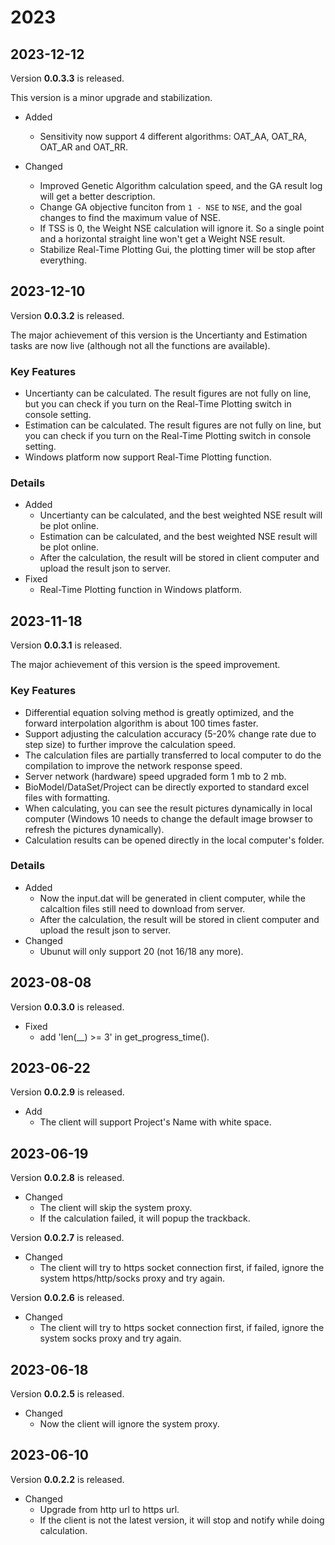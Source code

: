 # 2023

## 2023-12-12

Version **0.0.3.3** is released.

This version is a minor upgrade and stabilization.

- Added
  - Sensitivity now support 4 different algorithms: OAT_AA, OAT_RA, OAT_AR and OAT_RR.

- Changed
  - Improved Genetic Algorithm calculation speed, and the GA result log will get a better description.
  - Change GA objective funciton from ``1 - NSE`` to ``NSE``, and the goal changes to find the maximum value of NSE.
  - If TSS is 0, the Weight NSE calculation will ignore it. So a single point and a horizontal straight line won't get a Weight NSE result.
  - Stabilize Real-Time Plotting Gui, the plotting timer will be stop after everything.

## 2023-12-10

Version **0.0.3.2** is released.

The major achievement of this version is the Uncertianty and Estimation tasks are now live (although not all the functions are available).

### Key Features

- Uncertianty can be calculated. The result figures are not fully on line, but you can check if you turn on the Real-Time Plotting switch in console setting.
- Estimation can be calculated. The result figures are not fully on line, but you can check if you turn on the Real-Time Plotting switch in console setting.
- Windows platform now support Real-Time Plotting function.

### Details

- Added
  - Uncertianty can be calculated, and the best weighted NSE result will be plot online.
  - Estimation can be calculated, and the best weighted NSE result will be plot online.
  - After the calculation, the result will be stored in client computer and upload the result json to server.
- Fixed
  - Real-Time Plotting function in Windows platform.

## 2023-11-18

Version **0.0.3.1** is released.

The major achievement of this version is the speed improvement.

### Key Features

- Differential equation solving method is greatly optimized, and the forward interpolation algorithm is about 100 times faster.
- Support adjusting the calculation accuracy (5-20% change rate due to step size) to further improve the calculation speed.
- The calculation files are partially transferred to local computer to do the compilation to improve the network response speed.
- Server network (hardware) speed upgraded form 1 mb to 2 mb.
- BioModel/DataSet/Project can be directly exported to standard excel files with formatting.
- When calculating, you can see the result pictures dynamically in local computer (Windows 10 needs to change the default image browser to refresh the pictures dynamically).
- Calculation results can be opened directly in the local computer's folder.

### Details

- Added
  - Now the input.dat will be generated in client computer, while the calcaltion files still need to download from server.
  - After the calculation, the result will be stored in client computer and upload the result json to server.
- Changed
  - Ubunut will only support 20 (not 16/18 any more).

## 2023-08-08

Version **0.0.3.0** is released.

- Fixed
  - add 'len(\_\_) >= 3' in get_progress_time().

## 2023-06-22

Version **0.0.2.9** is released.

- Add
  - The client will support Project's Name with white space.

## 2023-06-19

Version **0.0.2.8** is released.

- Changed
  - The client will skip the system proxy.
  - If the calculation failed, it will popup the trackback.

Version **0.0.2.7** is released.

- Changed
  - The client will try to https socket connection first, if failed, ignore the system https/http/socks proxy and try again.

Version **0.0.2.6** is released.

- Changed
  - The client will try to https socket connection first, if failed, ignore the system socks proxy and try again.

## 2023-06-18

Version **0.0.2.5** is released.

- Changed
  - Now the client will ignore the system proxy.

## 2023-06-10

Version **0.0.2.2** is released.

- Changed
  - Upgrade from http url to https url.
  - If the client is not the latest version, it will stop and notify while doing calculation.
